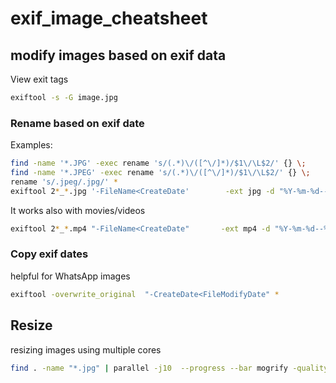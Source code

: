 # exif_image_cheatsheet


## modify images based on exif data
View exit tags
```bash
exiftool -s -G image.jpg
```
### Rename based on exif date 
Examples:
```bash
find -name '*.JPG' -exec rename 's/(.*)\/([^\/]*)/$1\/\L$2/' {} \; 
find -name '*.JPEG' -exec rename 's/(.*)\/([^\/]*)/$1\/\L$2/' {} \; 
rename 's/.jpeg/.jpg/' *
exiftool 2*_*.jpg '-FileName<CreateDate'        -ext jpg -d "%Y-%m-%d--%H-%M-%S-%%-.c-markus.%%e"
```
It works also with movies/videos
```bash
exiftool 2*_*.mp4 "-FileName<CreateDate"       -ext mp4 -d "%Y-%m-%d--%H-%M-%S-%%-.c-markus.%%e"
```
### Copy exif dates
helpful for WhatsApp images
```bash
exiftool -overwrite_original  "-CreateDate<FileModifyDate" *
```
## Resize
resizing images using multiple cores
```bash
find . -name "*.jpg" | parallel -j10  --progress --bar mogrify -quality 90%
```
